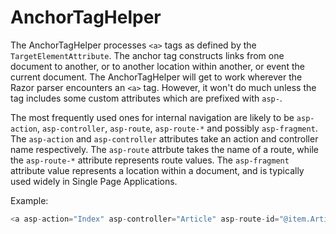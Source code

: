 # AnchorTagHelper

The AnchorTagHelper processes `<a>` tags as defined by the `TargetElementAttribute`. The anchor tag constructs links from one document to another, or to another location within another, or event the current document. The AnchorTagHelper will get to work wherever the Razor parser encounters an `<a>` tag. However, it won't do much unless the tag includes some custom attributes which are prefixed with `asp-`.

The most frequently used ones for internal navigation are likely to be `asp-action`, `asp-controller`, `asp-route`, `asp-route-*` and possibly `asp-fragment`. The `asp-action` and `asp-controller` attributes take an action and controller name respectively. The `asp-route` attrbute takes the name of a route, while the `asp-route-*` attribute represents route values. The `asp-fragment` attribute value represents a location within a document, and is typically used widely in Single Page Applications.

Example:

```csharp
<a asp-action="Index" asp-controller="Article" asp-route-id="@item.Article.ArticleID" asp-route-title="@item.Article.Headline.ToSlug()" asp-fragment="@($"commentId{item.CommentId}")">@item.CommentName</a>
```